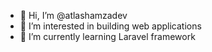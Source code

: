 - 👋 Hi, I’m @atlashamzadev
- 👀 I’m interested in building web applications
- 🌱 I’m currently learning Laravel framework


<!---
atlashamzadev/atlashamzadev is a ✨ special ✨ repository because its `README.md` (this file) appears on your GitHub profile.
You can click the Preview link to take a look at your changes.
--->
